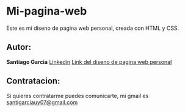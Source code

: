 # Mi-pagina-web
Este es mi diseno de pagina web personal, creada con HTML y CSS.

## Autor: 
**Santiago Garcia**
[Linkedin](https://www.linkedin.com/in/santiago-garc%C3%ADa-garc%C3%ADa-a83369226/)
[Link del diseno de pagina web personal](https://mipaginaxweb.netlify.app/#)

## Contratacion:
Si quieres contratarme puedes comunicarte, mi gmail es santigarciauy07@gmail.com
